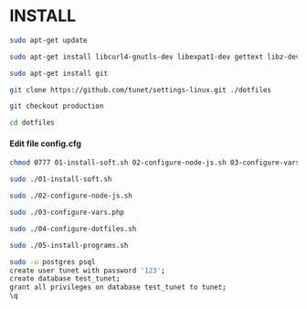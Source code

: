 # INSTALL

````bash
sudo apt-get update
````

````bash
sudo apt-get install libcurl4-gnutls-dev libexpat1-dev gettext libz-dev libssl-dev
````

````bash
sudo apt-get install git
````

````bash
git clone https://github.com/tunet/settings-linux.git ./dotfiles
````

````bash
git checkout production
````

````bash
cd dotfiles
````

#### Edit file config.cfg

````bash
chmod 0777 01-install-soft.sh 02-configure-node-js.sh 03-configure-vars.php 04-configure-dotfiles.sh 05-install-programs.sh
````

````bash
sudo ./01-install-soft.sh
````

````bash
sudo ./02-configure-node-js.sh
````

````bash
sudo ./03-configure-vars.php
````

````bash
sudo ./04-configure-dotfiles.sh
````

````bash
sudo ./05-install-programs.sh
````

````bash
sudo -u postgres psql
create user tunet with password '123';
create database test_tunet;
grant all privileges on database test_tunet to tunet;
\q
````
